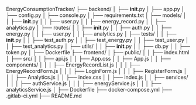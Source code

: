 EnergyConsumptionTracker/
├── backend/
│   ├── __init__.py
│   ├── app.py
│   ├── config.py
│   ├── console.py
│   ├── requirements.txt
│   ├── models/
│   │   ├── __init__.py
│   │   ├── user.py
│   │   ├── energy_record.py
│   │   ├── analytics.py
│   ├── routes/
│   │   ├── __init__.py
│   │   ├── auth.py
│   │   ├── energy.py
│   │   ├── user.py
│   │   ├── analytics.py
│   ├── tests/
│   │   ├── __init__.py
│   │   ├── test_auth.py
│   │   ├── test_energy.py
│   │   ├── test_user.py
│   │   ├── test_analytics.py
│   ├── utils/
│   │   ├── __init__.py
│   │   ├── db.py
│   │   ├── token.py
│   ├── Dockerfile
├── frontend/
│   ├── public/
│   │   ├── index.html
│   ├── src/
│   │   ├── api.js
│   │   ├── App.css
│   │   ├── App.js
│   │   ├── components/
│   │   │   ├── EnergyRecordList.js
│   │   │   ├── EnergyRecordForm.js
│   │   │   ├── LoginForm.js
│   │   │   ├── RegisterForm.js
│   │   │   ├── Analytics.js
│   │   ├── index.css
│   │   ├── index.js
│   │   ├── services/
│   │   │   ├── authService.js
│   │   │   ├── energyService.js
│   │   │   ├── analyticsService.js
│   ├── Dockerfile
├── docker-compose.yml
├── .gitlab-ci.yml
├── README.md


